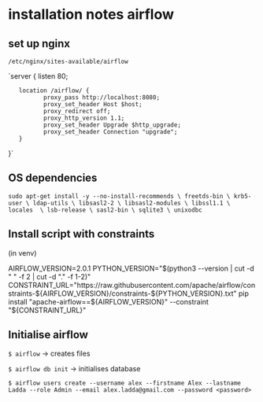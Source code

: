 # installation notes airflow

## set up nginx

`/etc/nginx/sites-available/airflow`

`server {
       listen 80;

       location /airflow/ {
              proxy_pass http://localhost:8080;
              proxy_set_header Host $host;
              proxy_redirect off;
              proxy_http_version 1.1;
              proxy_set_header Upgrade $http_upgrade;
              proxy_set_header Connection "upgrade";
       }
}`

## OS dependencies

`sudo apt-get install -y --no-install-recommends \
        freetds-bin \
        krb5-user \
        ldap-utils \
        libsasl2-2 \
        libsasl2-modules \
        libssl1.1 \
        locales  \
        lsb-release \
        sasl2-bin \
        sqlite3 \
        unixodbc`


## Install script with constraints

(in venv)

AIRFLOW_VERSION=2.0.1
PYTHON_VERSION="$(python3 --version | cut -d " " -f 2 | cut -d "." -f 1-2)"
CONSTRAINT_URL="https://raw.githubusercontent.com/apache/airflow/constraints-${AIRFLOW_VERSION}/constraints-${PYTHON_VERSION}.txt"
pip install "apache-airflow==${AIRFLOW_VERSION}" --constraint "${CONSTRAINT_URL}"

## Initialise airflow

`$ airflow` -> creates files

`$ airflow db init` -> initialises database

`$ airflow users create --username alex --firstname Alex --lastname Ladda --role Admin --email alex.ladda@gmail.com --password <password> `
